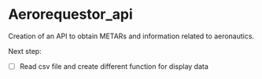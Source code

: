 # Aerorequestor_api
Creation of an API to obtain METARs and information related to aeronautics. 

Next step:

- [ ]  Read csv file and create different function for display data
